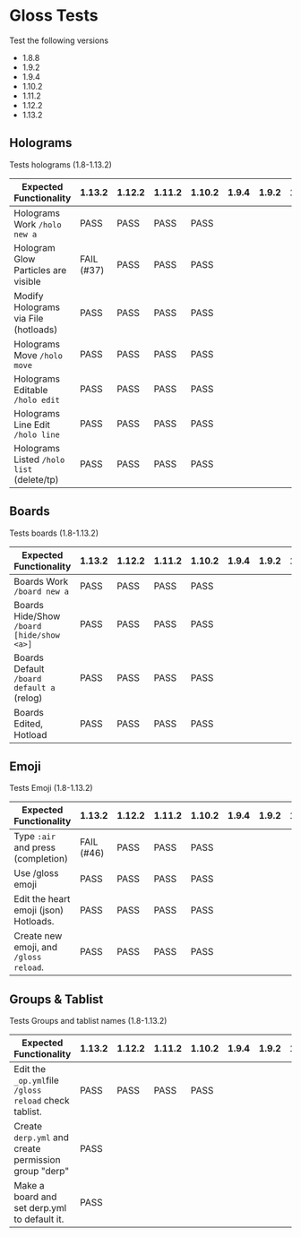 # Gloss Tests
Test the following versions
* 1.8.8
* 1.9.2
* 1.9.4
* 1.10.2
* 1.11.2
* 1.12.2
* 1.13.2

## Holograms
Tests holograms (1.8-1.13.2)

| Expected Functionality                    | 1.13.2 | 1.12.2 | 1.11.2 | 1.10.2 | 1.9.4 | 1.9.2 | 1.8.8 |
|-------------------------------------------|--------|--------|--------|--------|-------|-------|-------|
| Holograms Work `/holo new a`              |   PASS     | PASS | PASS | PASS |       |       |       |
| Hologram Glow Particles are visible       |   FAIL (#37)    | PASS | PASS | PASS |       |       |       |
| Modify Holograms via File (hotloads)      |   PASS   | PASS | PASS | PASS |       |       |       |
| Holograms Move `/holo move`               |   PASS     | PASS | PASS | PASS |       |       |       |
| Holograms Editable `/holo edit`           |   PASS     | PASS | PASS | PASS |       |       |       |
| Holograms Line Edit `/holo line`          |   PASS     | PASS | PASS | PASS |       |       |       |
| Holograms Listed `/holo list` (delete/tp) |   PASS     | PASS | PASS | PASS |       |       |       |

## Boards
Tests boards (1.8-1.13.2)

| Expected Functionality                    | 1.13.2 | 1.12.2 | 1.11.2 | 1.10.2 | 1.9.4 | 1.9.2 | 1.8.8 |
|-------------------------------------------|--------|--------|--------|--------|-------|-------|-------|
| Boards Work `/board new a`                |   PASS     | PASS | PASS | PASS |       |       |       |
| Boards Hide/Show `/board [hide/show <a>]` |   PASS     | PASS | PASS | PASS |       |       |       |
| Boards Default `/board default a` (relog) |   PASS     | PASS | PASS | PASS |       |       |       |
| Boards Edited, Hotload                    |   PASS     | PASS | PASS | PASS |       |       |       |

## Emoji
Tests Emoji (1.8-1.13.2)

| Expected Functionality                   | 1.13.2 | 1.12.2 | 1.11.2 | 1.10.2 | 1.9.4 | 1.9.2 | 1.8.8 |
|------------------------------------------|--------|--------|--------|--------|-------|-------|-------|
| Type `:air` and press <TAB> (completion) |  FAIL (#46)     | PASS | PASS | PASS |       |       |       |
| Use /gloss emoji                         |  PASS      | PASS | PASS | PASS |       |       |       |
| Edit the heart emoji (json) Hotloads.    |  PASS      | PASS | PASS | PASS |       |       |       |
| Create new emoji, and `/gloss reload`.   |  PASS      | PASS | PASS | PASS |       |       |       |
  
## Groups & Tablist
Tests Groups and tablist names (1.8-1.13.2)

| Expected Functionality                               | 1.13.2 | 1.12.2 | 1.11.2 | 1.10.2 | 1.9.4 | 1.9.2 | 1.8.8 |
|------------------------------------------------------|--------|--------|--------|--------|-------|-------|-------|
| Edit the `_op.yml`file `/gloss reload` check tablist. |  PASS      | PASS | PASS | PASS |       |       |       |
| Create `derp.yml` and create permission group "derp" |   PASS     |      |        |        |       |       |       |
| Make a board and set derp.yml to default it.         |   PASS     |      |        |        |       |       |       |
